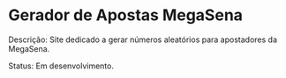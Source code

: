 # Gerador de Apostas MegaSena

Descrição: Site dedicado a gerar números aleatórios para apostadores da MegaSena.

Status: Em desenvolvimento.
